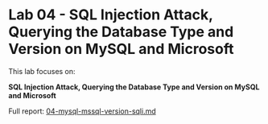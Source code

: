 # Lab 04 - SQL Injection Attack, Querying the Database Type and Version on MySQL and Microsoft

This lab focuses on:

**SQL Injection Attack, Querying the Database Type and Version on MySQL and Microsoft**

Full report: [04-mysql-mssql-version-sqli.md](04-mysql-mssql-version-sqli.md)
